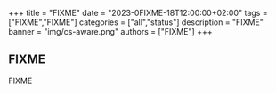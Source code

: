+++
title = "FIXME"
date = "2023-0FIXME-18T12:00:00+02:00"
tags = ["FIXME","FIXME"]
categories = ["all","status"]
description = "FIXME"
banner = "img/cs-aware.png"
authors = ["FIXME"]
+++

## FIXME

FIXME
